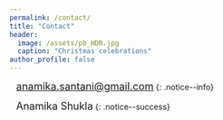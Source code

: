 ```yaml
---
permalink: /contact/
title: "Contact"
header:
  image: /assets/pb_HDR.jpg
  caption: "Christmas celebrations"
author_profile: false
---
```


<i class="fas fa-envelope fa-lg"></i>&nbsp;&nbsp;&nbsp;<font size="4"><a href="mailto:anamika.santani@gmail.com" style="text-decoration:none">anamika.santani@gmail.com</a></font>
{: .notice--info}

<i class="fab fa-linkedin-in fa-lg"></i>&nbsp;&nbsp;&nbsp;<font size="4"><a href="https://in.linkedin.com/in/anamika-shukla-06936624" style="text-decoration:none">Anamika Shukla</a></font>
{: .notice--success}
